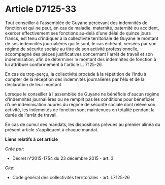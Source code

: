 # Article D7125-33

Tout conseiller à l'assemblée de Guyane percevant des indemnités de fonction et qui ne peut, en cas de maladie, maternité,
paternité ou accident, exercer effectivement ses fonctions au-delà d'une délai de quinze jours francs, est tenu d'indiquer à
la collectivité territoriale de Guyane le montant de ses indemnités journalières qui le sont, le cas échéant, versées par son
régime de sécurité sociale au titre de son activité professionnelle, accompagné des pièces justificatives concernant l'arrêt
de travail et son indemnisation, afin de déterminer le montant des indemnités de fonction à lui attribuer conformément à
l'article L. 7125-26. 

En cas de trop-perçu, la collectivité procède à la répétition de l'indu à compter de la réception des indemnités journalières
par l'élu et de la déclaration de leur montant. 

Lorsque le conseiller à l'assemblée de Guyane ne bénéficie d'aucun régime d'indemnités journalières ou ne remplit pas les
conditions pour bénéficier d'une indemnisation auprès du régime de sécurité sociale dont relève son activité, les indemnités
de fonction sont maintenues en totalité pendant la durée de l'arrêt de travail. 

En cas de cumul des mandats, les dispositions prévues au premier alinéa du présent article s'appliquent à chaque mandat.

**Liens relatifs à cet article**

_Créé par_:

  - Décret n°2015-1754 du 23 décembre 2015 - art. 3

_Cite_:

  - Code général des collectivités territoriales - art. L7125-26
